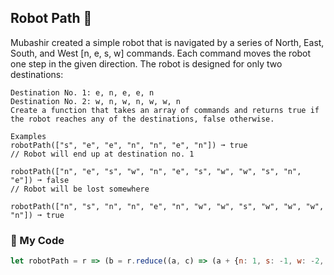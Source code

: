 ## Robot Path 🤖

Mubashir created a simple robot that is navigated by a series of North, East, South, and West [n, e, s, w] commands. Each command moves the robot one step in the given direction. The robot is designed for only two destinations:
```
Destination No. 1: e, n, e, e, n
Destination No. 2: w, n, w, n, w, w, n
Create a function that takes an array of commands and returns true if the robot reaches any of the destinations, false otherwise.

Examples
robotPath(["s", "e", "e", "n", "n", "e", "n"]) ➞ true
// Robot will end up at destination no. 1

robotPath(["n", "e", "s", "w", "n", "e", "s", "w", "w", "s", "n", "e"]) ➞ false
// Robot will be lost somewhere

robotPath(["n", "s", "n", "n", "e", "n", "w", "w", "s", "w", "w", "w", "n"]) ➞ true
```
### 🤖 My Code
```js
let robotPath = r => (b = r.reduce((a, c) => (a + {n: 1, s: -1, w: -2, e: 2}[c]), 0), b == 8 || b == -5);
```
